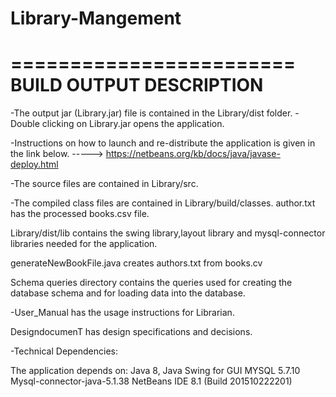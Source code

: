 # Library-Mangement
========================
BUILD OUTPUT DESCRIPTION
========================



-The output jar (Library.jar) file is contained in the Library/dist folder.
-Double clicking on Library.jar opens the application.


-Instructions on how to launch and re-distribute the application is given in the link below.
        ----->
https://netbeans.org/kb/docs/java/javase-deploy.html


-The source files are contained in Library/src.

-The compiled class files are contained in Library/build/classes.
author.txt has the processed books.csv file.

Library/dist/lib contains the swing library,layout library and mysql-connector libraries needed for the application.

generateNewBookFile.java creates authors.txt from books.cv

Schema queries directory contains the queries used for creating the database schema and for loading data into the database.


-User_Manual has the usage instructions for Librarian.

DesigndocumenT has design specifications and decisions.


-Technical Dependencies:

The application depends on:
Java 8, Java Swing for GUI
MYSQL 5.7.10
Mysql-connector-java-5.1.38 
NetBeans IDE 8.1 (Build 201510222201)

